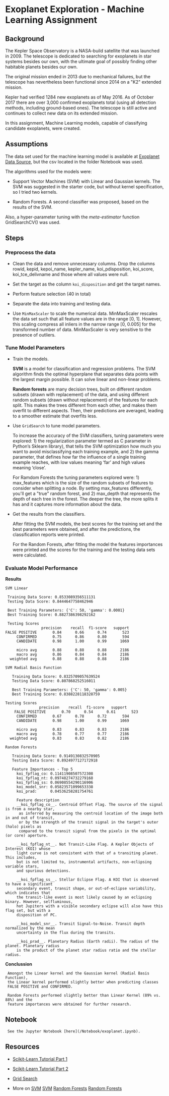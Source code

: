# Exoplanet Exploration - Machine Learning Assignment

## Background

The Kepler Space Observatory is a NASA-build satellite that was launched in 2009. The telescope
is dedicated to searching for exoplanets in star systems besides our own, with the ultimate goal 
of possibly finding other habitable planets besides our own. 

The original mission ended in 2013 due to mechanical failures, but the telescope has
nevertheless been functional since 2014 on a "K2" extended mission.

Kepler had verified 1284 new exoplanets as of May 2016. As of October 2017 there are over 
3,000 confirmed exoplanets total (using all detection methods, including ground-based ones). 
The telescope is still active and continues to collect new data on its extended mission.

In this assignment, Machine Learning models, capable of classifying candidate exoplanets, 
were created.


## Assumptions

The data set used for the machine learning model is available at [Exoplanet Data Source](https://www.kaggle.com/nasa/kepler-exoplanet-search-results), but the csv located in the folder Notebook was used.

The algorithms used for the models were:

- Support Vector Machines (SVM) with Linear and Gaussian kernels. The SVM was suggested in the starter code, but 
   without kernel specification, so I tried two kernels.

- Random Forests. A second classifier was proposed, based on the results of the SVM.

Also, a hyper-parameter tuning with the *meta-estimator* function GridSearchCV() was used.
  

## Steps

### Preprocess the data

 * Clean the data and remove unnecessary columns. 
  Drop the columns rowid, kepid, kepoi_name, kepler_name, koi_pdisposition, koi_score, 
  koi_tce_delivname and those where all values were null.

 * Set the target as the column `koi_disposition` and get the target names.

 * Perform feature selection (40 in total)

 * Separate the data into training and testing data.
 
 * Use `MinMaxScaler` to scale the numerical data. 
   MinMaxScaler rescales the data set such that all feature values are in the range [0, 1].
   However, this scaling compress all inliers in the narrow range [0, 0.005] 
   for the transformed number of data.
   MinMaxScaler is very sensitive to the presence of outliers.


### Tune Model Parameters

 * Train the models.
 
   __SVM__ is a model for classification and regression problems.  The SVM algorithm 
   finds the optimal hyperplane that separates data points with the largest margin possible. 
   It can solve linear and non-linear problems. 
 
 
   __Random forests__ are many decision trees, built on different random subsets (drawn 
   with replacement) of the data, and using different random subsets (drawn without 
   replacement) of the features for each split.  This makes the trees different from each other,
   and makes them overfit to different aspects. Then, their predictions are averaged, 
   leading to a smoother estimate that overfits less.

 
 * Use `GridSearch` to tune model parameters.
 
   To increase the accuracy of the SVM classifiers, tuning parameters were explored: 1) the 
   regularization parameter termed as C parameter in Python’s Sklearn library), 
   that tells the SVM optimization how much you want to avoid misclassifying each training 
   example, and 2) the gamma parameter, that defines how far the influence 
   of a single training example reaches, with low values meaning ‘far’ and high values 
   meaning ‘close’. 
 
   For Ramdom Forests the tuning parameters explored were: 1) max_features which is 
   the size of the random subsets of features to consider when splitting a node. 
   By setting max_features differently, you'll get a "true" random forest, and 
   2) max_depth that represents the depth of each tree in the forest. The deeper the 
   tree, the more splits it has and it captures more information about the data. 

 * Get the results from the classifiers.

   After fitting the SVM models, the best scores for the training set and the best parameters
   were obtained, and after the predictions, the classification reports were printed.

   For the Random Forests, after fitting the model the features importances were printed 
   and the scores for the training and the testing data sets were calculated.
 

### Evaluate Model Performance

  __Results__

  `SVM Linear`
  
	 Training Data Score: 0.8533089356511131
	 Testing Data Score: 0.8444647758462946

	 Best Training Parameters: {'C': 50, 'gamma': 0.0001}
	 Best Training Score: 0.8827386398292162
 
	 Testing Scores
	                precision    recall  f1-score   support
	FALSE POSITIVE       0.84      0.66      0.74       523
	     CONFIRMED       0.75      0.86      0.80       594
	     CANDIDATE       0.98      1.00      0.99      1069

	     micro avg       0.88      0.88      0.88      2186
	     macro avg       0.86      0.84      0.84      2186
	  weighted avg       0.88      0.88      0.88      2186
  
  `SVM Radial Basis Function`
  
       Training Data Score: 0.8325709057639524
       Testing Data Score: 0.807868252516011
	 
       Best Training Parameters: {'C': 50, 'gamma': 0.005}
       Best Training Score: 0.8388228118328759

	Testing Scores
	               precision    recall  f1-score   support
        FALSE POSITIVE       0.70      0.54      0.61       523
	     CONFIRMED       0.67      0.78      0.72       594
	     CANDIDATE       0.98      1.00      0.99      1069

	     micro avg       0.83      0.83      0.83      2186
	     macro avg       0.78      0.77      0.77      2186
	  weighted avg       0.83      0.83      0.82      2186
  
  `Random Forests`
   
       Training Data Score: 0.9149130832570905
       Testing Data Score: 0.8924977127172918
	 
       Feature Importances - Top 5
	     koi_fpflag_co: 0.11411908507572308
	     koi_fpflag_nt: 0.09748274732279168
	     koi_fpflag_ss: 0.06908554290116906
	     koi_model_snr: 0.05823571099653338
	     koi_prad:      0.04536258281754761

	     Feature description
	     __koi_fpflag_co__. Centroid Offset Flag. The source of the signal is from a nearby star, 
		  as inferred by measuring the centroid location of the image both in and out of transit, 
		  or by the strength of the transit signal in the target's outer (halo) pixels as 
	      compared to the transit signal from the pixels in the optimal (or core) aperture.
	  
	     __koi_fpflag_nt__. Not Transit-Like Flag. A Kepler Objects of Interest (KOI) whose 
		 light curve is not consistent with that of a transiting planet. This includes, 
		 but is not limited to, instrumental artifacts, non-eclipsing variable stars, 
		 and spurious detections.
		 
		 __koi_fpflag_ss__. Stellar Eclipse Flag. A KOI that is observed to have a significant 
		 secondary event, transit shape, or out-of-eclipse variability, which indicates that 
		 the transit-like event is most likely caused by an eclipsing binary. However, selfluminous,
	     hot Jupiters with a visible secondary eclipse will also have this flag set, but with a 
	     disposition of PC.
		 
		 __koi_model_snr__. Transit Signal-to-Noise. Transit depth normalized by the mean 
		 uncertainty in the flux during the transits.
		 
		 __koi_prad__. Planetary Radius (Earth radii). The radius of the planet. Planetary radius 
		 is the product of the planet star radius ratio and the stellar radius.


  __Conclussion__

     Amongst the Linear kernel and the Gaussian kernel (Radial Basis Function), 
     the Linear kernel performed slightly better when predicting classes 
	 FALSE POSITIVE and CONFIRMED. 
	 
     Random Forests performed slightly better than Linear Kernel (89% vs. 88%) and the
	 feature importances were obtained for further research.


## Notebook

	 See the Jupyter Notebook [here](/Notebook/exoplanet.ipynb).

	 
## Resources

* [Scikit-Learn Tutorial Part 1](https://www.youtube.com/watch?v=4PXAztQtoTg)

* [Scikit-Learn Tutorial Part 2](https://www.youtube.com/watch?v=gK43gtGh49o&t=5858s)

* [Grid Search](https://scikit-learn.org/stable/modules/grid_search.html)

* More on
  [SVM](https://towardsdatascience.com/https-medium-com-pupalerushikesh-svm-f4b42800e989)
  [SVM](https://medium.com/machine-learning-101/chapter-2-svm-support-vector-machine-theory-f0812effc72)
  [Random Forests](https://stackoverflow.com/questions/23939750/understanding-max-features-parameter-in-randomforestregressor)
  [Random Forests](https://medium.com/all-things-ai/in-depth-parameter-tuning-for-random-forest-d67bb7e920d)
